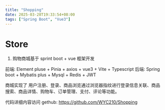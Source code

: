 ```yaml
---
title: "Shopping"
date: 2025-03-28T19:33:54+08:00
tags: ["Spring Boot", "Vue3"]
---
```


# Store

1. 购物商城基于 sprint boot + vue 框架开发

前端: Element pluse + Pinia + axios + vue3 + Vite + Typescript
后端: Spring boot + Mybatis plus + Mysql + Redis + JWT

商城实现了 用户注册、登录、商品浏览通过浏览器指纹进行登录信息关联、商品搜索、商品详情、购物车、订单管理、支付、评论等功能。

代码详细内容访问 gethub: https://github.com/WYC210/Shopping
